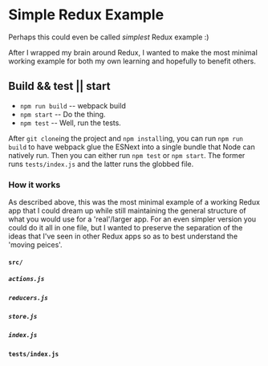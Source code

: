 # Simple Redux Example

Perhaps this could even be called *simplest* Redux example :) 

After I wrapped my brain around Redux, I wanted to make the most minimal working example for both my own learning and hopefully to benefit others. 

## Build && test || start 

* `npm run build` -- webpack build
* `npm start` -- Do the thing.
* `npm test` -- Well, run the tests.

After `git clone`ing the project and `npm install`ing, you can run `npm run build` to have webpack glue the ESNext into a single bundle that Node can natively run. Then you can either run `npm test` or `npm start`. The former runs `tests/index.js` and the latter runs the globbed file. 

### How it works

As described above, this was the most minimal example of a working Redux app that I could dream up while still maintaining the general structure of what you would use for a 'real'/larger app. For an even simpler version you could do it all in one file, but I wanted to preserve the separation of the ideas that I've seen in other Redux apps so as to best understand the 'moving peices'. 

#### `src/`
##### `actions.js`

##### `reducers.js`

##### `store.js`

##### `index.js`

#### `tests/index.js`
